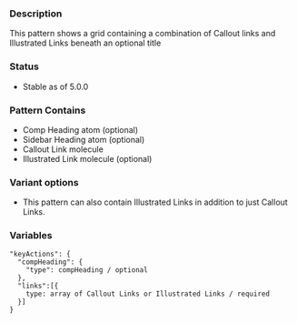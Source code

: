 ### Description
This pattern shows a grid containing a combination of Callout links and Illustrated Links beneath an optional title

### Status
* Stable as of 5.0.0

### Pattern Contains
* Comp Heading atom (optional)
* Sidebar Heading atom (optional)
* Callout Link molecule
* Illustrated Link molecule (optional)

### Variant options
* This pattern can also contain Illustrated Links in addition to just Callout Links.


### Variables
~~~
"keyActions": {
  "compHeading": {
    "type": compHeading / optional 
  },
  "links":[{
    type: array of Callout Links or Illustrated Links / required
  }]
}
~~~
